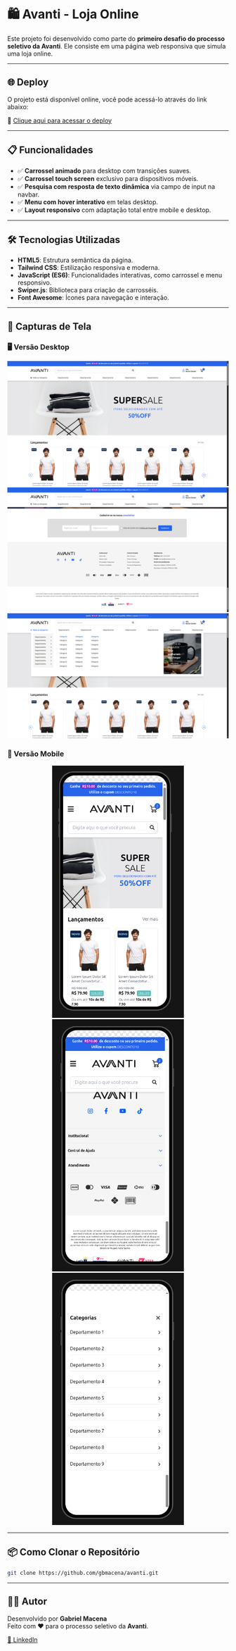 # 🛍️ Avanti - Loja Online

Este projeto foi desenvolvido como parte do **primeiro desafio do processo seletivo da Avanti**. Ele consiste em uma página web responsiva que simula uma loja online.

---

## 🌐 Deploy

O projeto está disponível online, você pode acessá-lo através do link abaixo:

🔗 [Clique aqui para acessar o deploy](https://avanti-one.vercel.app/)

---

## 📋 Funcionalidades

- ✅ **Carrossel animado** para desktop com transições suaves.
- ✅ **Carrossel touch screen** exclusivo para dispositivos móveis.
- ✅ **Pesquisa com resposta de texto dinâmica** via campo de input na navbar.
- ✅ **Menu com hover interativo** em telas desktop.
- ✅ **Layout responsivo** com adaptação total entre mobile e desktop.

---

## 🛠️ Tecnologias Utilizadas

- **HTML5**: Estrutura semântica da página.
- **Tailwind CSS**: Estilização responsiva e moderna.
- **JavaScript (ES6)**: Funcionalidades interativas, como carrossel e menu responsivo.
- **Swiper.js**: Biblioteca para criação de carrosséis.
- **Font Awesome**: Ícones para navegação e interação.

---

## 📸 Capturas de Tela

### 🖥️ Versão Desktop
![Versão desktop](screenshots/desktop-1.png)  
![Versão desktop](screenshots/desktop-2.png)  
![Versão desktop](screenshots/desktop-3.png)

### 📱 Versão Mobile
<div align="center">
  <img src="screenshots/mobile-1.png" alt="Versão Mobile 1" width="300px" />
  <img src="screenshots/mobile-2.png" alt="Versão Mobile 2" width="300px" />
  <img src="screenshots/mobile-3.png" alt="Versão Mobile 3" width="300px" />
</div>

---

## 📦 Como Clonar o Repositório

```bash
git clone https://github.com/gbmacena/avanti.git
```
---

## 👨‍💻 Autor

Desenvolvido por **Gabriel Macena**  
Feito com ❤️ para o processo seletivo da **Avanti**.

[🔗 LinkedIn](https://www.linkedin.com/in/gabriel-macena-871333315/)


